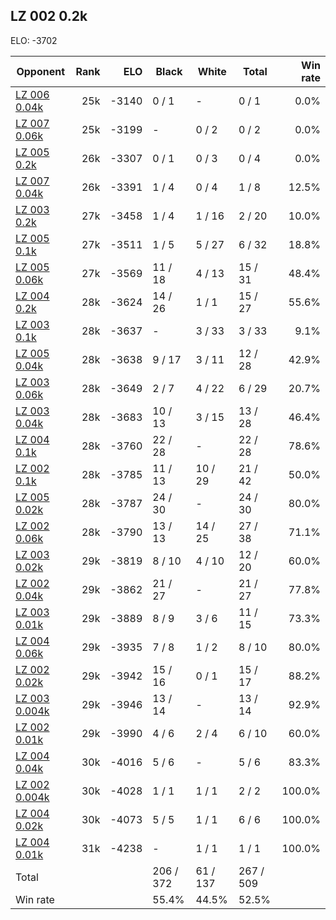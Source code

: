 ## LZ 002 0.2k ##

ELO: -3702

Opponent | Rank | ELO | Black | White | Total | Win rate
---------|-----:|----:|-------|-------|-------|-------:
[LZ 006 0.04k](LZ%20006%200.04k.md) | 25k | -3140 | 0 / 1 | - | 0 / 1 | 0.0%
[LZ 007 0.06k](LZ%20007%200.06k.md) | 25k | -3199 | - | 0 / 2 | 0 / 2 | 0.0%
[LZ 005 0.2k](LZ%20005%200.2k.md) | 26k | -3307 | 0 / 1 | 0 / 3 | 0 / 4 | 0.0%
[LZ 007 0.04k](LZ%20007%200.04k.md) | 26k | -3391 | 1 / 4 | 0 / 4 | 1 / 8 | 12.5%
[LZ 003 0.2k](LZ%20003%200.2k.md) | 27k | -3458 | 1 / 4 | 1 / 16 | 2 / 20 | 10.0%
[LZ 005 0.1k](LZ%20005%200.1k.md) | 27k | -3511 | 1 / 5 | 5 / 27 | 6 / 32 | 18.8%
[LZ 005 0.06k](LZ%20005%200.06k.md) | 27k | -3569 | 11 / 18 | 4 / 13 | 15 / 31 | 48.4%
[LZ 004 0.2k](LZ%20004%200.2k.md) | 28k | -3624 | 14 / 26 | 1 / 1 | 15 / 27 | 55.6%
[LZ 003 0.1k](LZ%20003%200.1k.md) | 28k | -3637 | - | 3 / 33 | 3 / 33 | 9.1%
[LZ 005 0.04k](LZ%20005%200.04k.md) | 28k | -3638 | 9 / 17 | 3 / 11 | 12 / 28 | 42.9%
[LZ 003 0.06k](LZ%20003%200.06k.md) | 28k | -3649 | 2 / 7 | 4 / 22 | 6 / 29 | 20.7%
[LZ 003 0.04k](LZ%20003%200.04k.md) | 28k | -3683 | 10 / 13 | 3 / 15 | 13 / 28 | 46.4%
[LZ 004 0.1k](LZ%20004%200.1k.md) | 28k | -3760 | 22 / 28 | - | 22 / 28 | 78.6%
[LZ 002 0.1k](LZ%20002%200.1k.md) | 28k | -3785 | 11 / 13 | 10 / 29 | 21 / 42 | 50.0%
[LZ 005 0.02k](LZ%20005%200.02k.md) | 28k | -3787 | 24 / 30 | - | 24 / 30 | 80.0%
[LZ 002 0.06k](LZ%20002%200.06k.md) | 28k | -3790 | 13 / 13 | 14 / 25 | 27 / 38 | 71.1%
[LZ 003 0.02k](LZ%20003%200.02k.md) | 29k | -3819 | 8 / 10 | 4 / 10 | 12 / 20 | 60.0%
[LZ 002 0.04k](LZ%20002%200.04k.md) | 29k | -3862 | 21 / 27 | - | 21 / 27 | 77.8%
[LZ 003 0.01k](LZ%20003%200.01k.md) | 29k | -3889 | 8 / 9 | 3 / 6 | 11 / 15 | 73.3%
[LZ 004 0.06k](LZ%20004%200.06k.md) | 29k | -3935 | 7 / 8 | 1 / 2 | 8 / 10 | 80.0%
[LZ 002 0.02k](LZ%20002%200.02k.md) | 29k | -3942 | 15 / 16 | 0 / 1 | 15 / 17 | 88.2%
[LZ 003 0.004k](LZ%20003%200.004k.md) | 29k | -3946 | 13 / 14 | - | 13 / 14 | 92.9%
[LZ 002 0.01k](LZ%20002%200.01k.md) | 29k | -3990 | 4 / 6 | 2 / 4 | 6 / 10 | 60.0%
[LZ 004 0.04k](LZ%20004%200.04k.md) | 30k | -4016 | 5 / 6 | - | 5 / 6 | 83.3%
[LZ 002 0.004k](LZ%20002%200.004k.md) | 30k | -4028 | 1 / 1 | 1 / 1 | 2 / 2 | 100.0%
[LZ 004 0.02k](LZ%20004%200.02k.md) | 30k | -4073 | 5 / 5 | 1 / 1 | 6 / 6 | 100.0%
[LZ 004 0.01k](LZ%20004%200.01k.md) | 31k | -4238 | - | 1 / 1 | 1 / 1 | 100.0%
Total | | | 206 / 372 | 61 / 137 | 267 / 509 | 
Win rate| | | 55.4% | 44.5% | 52.5% | 
